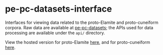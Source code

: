 # pe-pc-datasets-interface

Interfaces for viewing data related to the proto-Elamite and proto-cuneiform corpora. Raw data are available at [pe-pc-datasets](https://github.com/sfu-natlang/pe-pc-datasets); the APIs used for data processing are available under the `api/` directory.

View the hosted version for proto-Elamite [here](https://mrlogarithm.github.io/pe-pc-datasets-interface/pe.html), and for proto-cuneiform [here](https://mrlogarithm.github.io/pe-pc-datasets-interface/pc.html).

